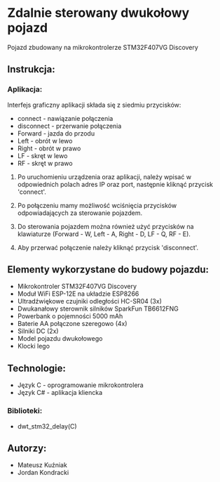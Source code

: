 # Zdalnie sterowany dwukołowy pojazd

Pojazd zbudowany na mikrokontrolerze STM32F407VG Discovery

## Instrukcja:

### Aplikacja:

Interfejs graficzny aplikacji składa się z siedmiu przycisków:
* connect - nawiązanie połączenia
* disconnect - przerwanie połączenia
* Forward - jazda do przodu
* Left - obrót w lewo
* Right - obrót w prawo
* LF - skręt w lewo 
* RF - skręt w prawo

1. Po uruchomieniu urządzenia oraz aplikacji, należy wpisać w odpowiednich polach adres IP oraz port, następnie kliknąć przycisk 'connect'.

2. Po połączeniu mamy możliwość wciśnięcia przycisków odpowiadających za sterowanie pojazdem.

3. Do sterowania pojazdem można również użyć przycisków na klawiaturze (Forward - W, Left - A, Right - D, LF - Q, RF - E).

4. Aby przerwać połączenie należy kliknąć przycisk 'disconnect'.

## Elementy wykorzystane do budowy pojazdu:

* Mikrokontroler STM32F407VG Discovery
* Moduł WiFi ESP-12E na układzie ESP8266
* Ultradźwiękowe czujniki odległości HC-SR04 (3x)
* Dwukanałowy sterownik silników SparkFun TB6612FNG
* Powerbank o pojemności 5000 mAh
* Baterie AA połączone szeregowo (4x)
* Silniki DC (2x)
* Model pojazdu dwukołowego
* Klocki lego

## Technologie:

* Język C - oprogramowanie mikrokontrolera
* Język C# - aplikacja kliencka

### Biblioteki:

* dwt_stm32_delay(C)

## Autorzy:

* Mateusz Kuźniak
* Jordan Kondracki